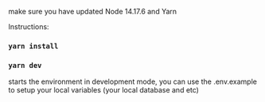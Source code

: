 make sure you have updated Node 14.17.6 and Yarn

Instructions:
### `yarn install`
### `yarn dev`

starts the environment in development mode, you can use the .env.example to setup your local variables (your local database and etc)